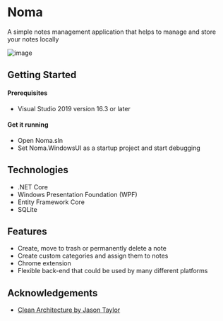 # Noma

A simple notes management application that helps to manage and store your notes locally

![image](https://user-images.githubusercontent.com/88032459/143777044-12216edb-1d69-4199-a4fe-e07b8d7c1cd6.png)


##  Getting Started
####  Prerequisites
- Visual Studio 2019 version 16.3 or later
#### Get it running
- Open Noma.sln
- Set Noma.WindowsUI as a startup project and start debugging

## Technologies
- .NET Core
- Windows Presentation Foundation (WPF)
- Entity Framework Core
- SQLite

## Features

- Create, move to trash or permanently delete a note
- Create custom categories and assign them to notes
- Chrome extension
- Flexible back-end that could be used by many different platforms

## Acknowledgements

 - [Clean Architecture by Jason Taylor](https://github.com/jasontaylordev/CleanArchitecture)

